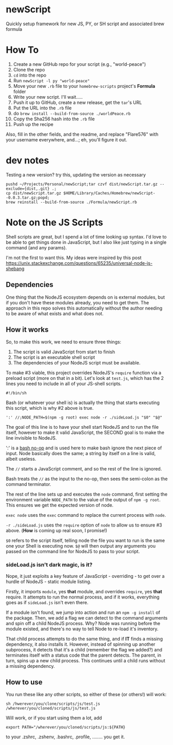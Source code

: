 # newScript
Quickly setup framework for new JS, PY, or SH script and associated brew formula

# How To

1. Create a new GitHub repo for your script (e.g., "world-peace")
1. Clone the repo
1. `cd` into the repo
1. Run `newScript -l py "world-peace"`
1. Move your new `.rb` file to your `homebrew-scripts` project's **Formula** folder
1. Write your new script. I'll wait.....
1. Push it up to GitHub, create a new release, get the `tar`'s URL
1. Put the URL into the `.rb` file
1. do `brew install --build-from-source ./worldPeace.rb`
1. Copy the Sha256 hash into the `.rb` file
1. Push up the recipe

Also, fill in the other fields, and the readme, and replace "Flare576" with your username
everywhere, and...; eh, you'll figure it out.

# dev notes

Testing a new version? try this, updating the version as necessary
```
pushd ~/Projects/Personal/newScript;tar czvf dist/newScript.tar.gz --exclude={dist,.git} .;
cp dist/newScript.tar.gz $HOME/Library/Caches/Homebrew/newScript--0.0.3.tar.gz;popd;
brew reinstall --build-from-source ./Formula/newScript.rb
```

# Note on the JS Scripts

Shell scripts are great, but I spend a lot of time looking up syntax. I'd love to be able to get things done in
JavaScript, but I also like just typing in a single command (and any params).

I'm not the first to want this. My ideas were inspired by this post
https://unix.stackexchange.com/questions/65235/universal-node-js-shebang

## Dependencies
One thing that the NodeJS ecosystem depends on is external modules, but if you don't have these modules already, you
need to get them. The approach in this repo solves this automatically without the author needing to be aware of what
exists and what does not.

## How it works

So, to make this work, we need to ensure three things:

1. The script is valid JavaScript from start to finish
1. The script is an executable shell script
1. The dependencies of your NodeJS script must be available.

To make #3 viable, this project overrides NodeJS's `require` function via a preload script (more on that in a bit).
Let's look at `test.js`, which has the 2 lines you need to include in all of your JS-shell scripts.

```
#!/bin/sh
```

Bash (or whatever your shell is) is actually the thing that starts executing this script, which is why #2 above is true.

```
':' //;NODE_PATH=$(npm -g root) exec node -r ./sideLoad.js "$0" "$@"
```

The goal of this line is to have your shell start NodeJS and to run the file itself, however to make it valid
JavaScript, the SECOND goal is to make the line invisible to NodeJS.

':' is a [bash no-op](https://stackoverflow.com/questions/12404661/what-is-the-use-case-of-noop-in-bash) and is used
here to make bash ignore the next piece of input. Node basically does the same; a string by itself on a line is valid,
albeit useless.

The `//` starts a JavaScript comment, and so the rest of the line is ignored.

Bash treats the `//` as the input to the no-op, then sees the semi-colon as the command terminator.

The rest of the line sets up and executes the `node` command, first setting the environment variable `NODE_PATH` to the
value of the output of `npm -g root`. This ensures we get the expected version of node.

`exec node` uses the `exec` command to replace the current process with `node`.

`-r ./sideLoad.js` uses the `require` option of `node` to allow us to ensure #3 above. (**How** is coming up real soon,
I promise!)

`$0` refers to the script itself, telling node the file you want to run is the same one your Shell is executing now.
`$@` will then output any arguments you passed on the command line for NodeJS to pass to your script.

### sideLoad.js isn't dark magic, is it?

Nope, it just exploits a key feature of JavaScript - overriding - to get over a hurdle of NodeJS - static module
listing.

Firstly, it imports `module`, yes **that** module, and overrides `require`, yes **that** require. It attempts to run the
normal process, and if it works, everything goes as if `sideLoad.js` isn't even there.

If a module isn't found, we jump into action and run an `npm -g install` of the package. Then, we add a flag we can
detect to the command arguments and spin off a child NodeJS process. Why? Node was running before the module existed,
and there's no way to tell Node to re-load it's inventory.

That child process attempts to do the same thing, and if **IT** finds a missing dependency, it also installs it.
However, instead of spinning up another subprocess, it detects that it's a child (remember the flag we added?) and
terminates itself with a status code that the parent detects. The parent, in turn, spins up a new child process. This
continues until a child runs without a missing dependency.

## How to use
You run these like any other scripts, so either of these (or others!) will work:

```
sh /hwerever/you/clone/scripts/js/test.js
/wherever/you/cloned/scripts/js/test.js
```

Will work, or if you start using them a lot, add

```
export PATH="/wherever/you/cloned/scripts/js:${PATH}
```

to your .zshrc, .zshenv, .bashrc, .profile, ........ you get it.
